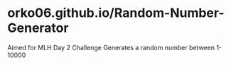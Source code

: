 # orko06.github.io/Random-Number-Generator
Aimed for MLH Day 2 Challenge
Generates a random number between 1-10000
